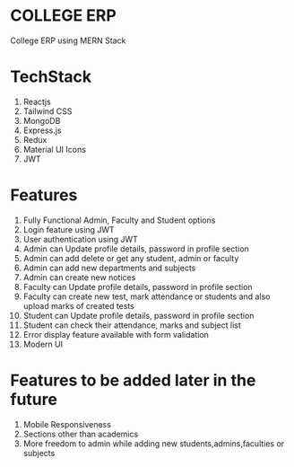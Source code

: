 # COLLEGE ERP

College ERP using MERN Stack

# TechStack

1. Reactjs
2. Tailwind CSS
3. MongoDB
4. Express.js
5. Redux
6. Material UI Icons
7. JWT

# Features

1. Fully Functional Admin, Faculty and Student options
2. Login feature using JWT
3. User authentication using JWT
4. Admin can Update profile details, password in profile section
5. Admin can add delete or get any student, admin or faculty
6. Admin can add new departments and subjects
7. Admin can create new notices
8. Faculty can Update profile details, password in profile section
9. Faculty can create new test, mark attendance or students and also upload marks of created tests
10. Student can Update profile details, password in profile section
11. Student can check their attendance, marks and subject list
12. Error display feature available with form validation
14. Modern UI

# Features to be added later in the future

1. Mobile Responsiveness
2. Sections other than academics
3. More freedom to admin while adding new students,admins,faculties or subjects
